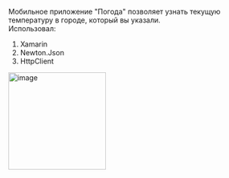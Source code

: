 Мобильное приложение "Погода" позволяет узнать текущую температуру в городе, который вы указали.  
Использовал:
1. Xamarin
2. Newton.Json
3. HttpClient
<img width="194" alt="image" src="https://github.com/user-attachments/assets/23b74cc1-e625-4c51-a375-ece7d6585e6e">
